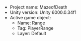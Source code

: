 <!-- UNITY CODE ASSIST INSTRUCTIONS START -->
- Project name: MazeofDeath
- Unity version: Unity 6000.0.34f1
- Active game object:
  - Name: Range
  - Tag: PlayerRange
  - Layer: Default
<!-- UNITY CODE ASSIST INSTRUCTIONS END -->
